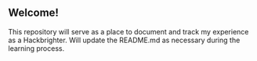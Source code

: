 ## Welcome!

This repository will serve as a place to document and track my experience as a Hackbrighter. Will update the README.md as necessary during the learning process.